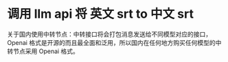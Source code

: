 # 调用 llm api 将 英文 srt to 中文 srt

关于国内使用中转节点：中转接口将会打包消息发送给不同模型对应的接口，Openai 格式是开源的而且最全面和泛用，所以国内在任何地方购买任何模型的中转节点采用 Openai 格式。
